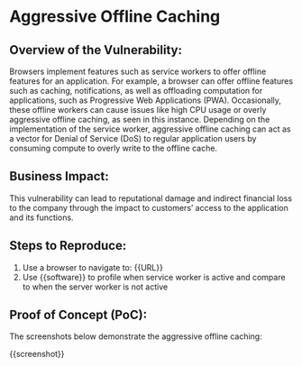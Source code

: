 # Aggressive Offline Caching

## Overview of the Vulnerability:

Browsers implement features such as service workers to offer offline features for an application. For example, a browser can offer offline features such as caching, notifications, as well as offloading computation for applications, such as Progressive Web Applications (PWA). Occasionally, these offline workers can cause issues like high CPU usage or overly aggressive offline caching, as seen in this instance. Depending on the implementation of the service worker, aggressive offline caching can act as a vector for Denial of Service (DoS) to regular application users by consuming compute to overly write to the offline cache.

## Business Impact:

This vulnerability can lead to reputational damage and indirect financial loss to the company through the impact to customers’ access to the application and its functions.

## Steps to Reproduce:

1. Use a browser to navigate to: {{URL}}
1. Use {{software}} to profile when service worker is active and compare to when the server worker is not active

## Proof of Concept (PoC):

The screenshots below demonstrate the aggressive offline caching:

{{screenshot}}
